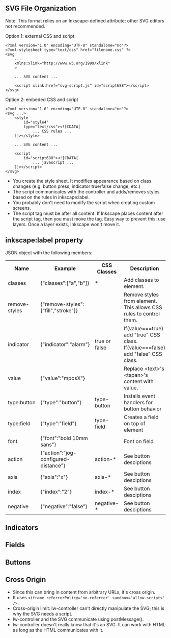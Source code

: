 ## SVG File Organization

Note: This format relies on an Inkscape-defined attribute; other SVG editors not recommended.

Option 1: external CSS and script
```
<?xml version="1.0" encoding="UTF-8" standalone="no"?>
<?xml-stylesheet type="text/css" href="filename.css" ?>
<svg
    ...
    xmlns:xlink="http://www.w3.org/1999/xlink"
    >

    ... SVG content ...

    <script xlink:href="svg-script.js" id="script688"></script>
</svg>
```

Option 2: embeded CSS and script
```
<?xml version="1.0" encoding="UTF-8" standalone="no"?>
<svg ...>
    <style
        id="style4"
        type="text/css"><![CDATA[
            ... CSS rules ...
    ]]></style>

    ... SVG content ...

    <script
        id="script688"><![CDATA[
            ... javascript ...
    ]]></script>
</svg>
```

* You create the style sheet. It modifies appearance based on class changes (e.g. button press, indicator true/false change, etc.)
* The script communicates with the controller and adds/removes styles based on the rules in inkscape:label.
* You probably don't need to modify the script when creating custom screens.
* The script tag must be after all content. If Inkscape places content after the script tag, then you must move the tag. Easy way to prevent this: use layers. Once a layer exists, Inkscape won't move it.

## inkscape:label property

JSON object with the following members:

<table>
    <tr>
        <th>Name
        <th>Example
        <th>CSS Classes
        <th>Description
    <tr>
        <td>classes
        <td>{"classes":["a","b"]}
        <td>*
        <td>Add classes to element.
    <tr>
        <td>remove-styles
        <td>{"remove-styles":["fill","stroke"]}
        <td>
        <td>Remove styles from element. This allows CSS rules to control them.
    <tr>
        <td>indicator
        <td>{"indicator":"alarm"}
        <td>true or false
        <td>If(value===true) add "true" CSS class.<br/>If(value===false) add "false" CSS class.
    <tr>
        <td>value
        <td>{"value":"mposX"}
        <td>
        <td>Replace &lt;text&gt's &lt;tspan&gt;'s content with value.
    <tr>
        <td>type:button
        <td>{"type":"button"}
        <td>type-button
        <td>Installs event handlers for button behavior
    <tr>
        <td>type:field
        <td>{"type":"field"}
        <td>type-field
        <td>Creates a field on top of element
    <tr>
        <td>font
        <td>{"font":"bold 10mm sans"}
        <td>
        <td>Font on field
    <tr>
        <td>action
        <td>{"action":"jog-configured-distance"}
        <td>action-*
        <td>See button desciptions
    <tr>
        <td>axis
        <td>{"axis":"x"}
        <td>axis-*
        <td>See button desciptions
    <tr>
        <td>index
        <td>{"index":"2"}
        <td>index-*
        <td>See button desciptions
    <tr>
        <td>negative
        <td>{"negative":"false"}
        <td>negative-*
        <td>See button desciptions
</table>

## Indicators

## Fields

## Buttons

## Cross Origin

* Since this can bring in content from arbitrary URLs, it's cross origin.
* It uses ```<iframe referrerPolicy='no-referrer' sandbox='allow-scripts' />```.
* Cross-origin limit: lw-controller can't directly manipulate the SVG; this is why the SVG needs a script.
* lw-controller and the SVG communicate using postMessage().
* lw-controller doesn't really know that it's an SVG. It can work with HTML as long as the HTML communicates with it.
